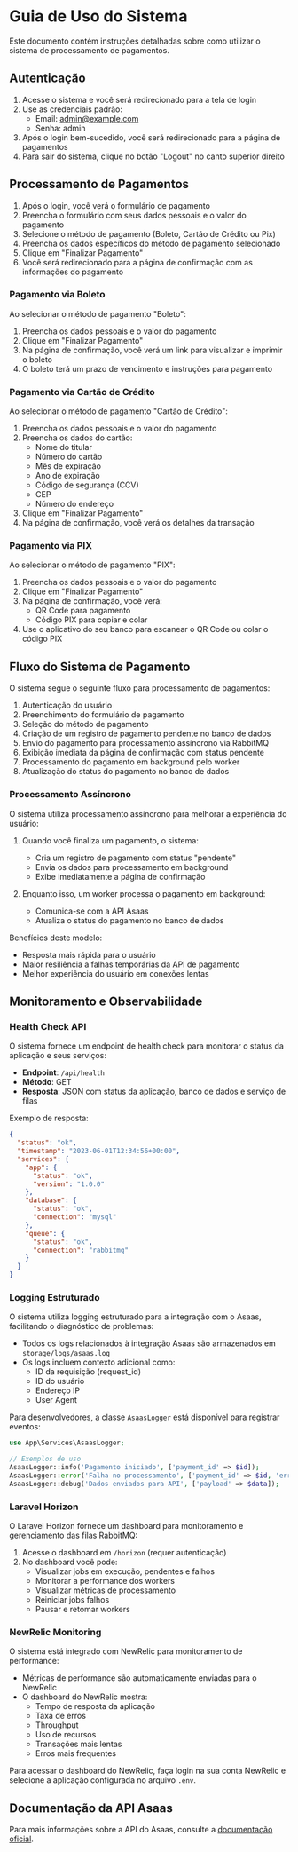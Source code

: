 <!--
@ia-instructions: update-on-read
description: Este arquivo deve ser revisado por IA sempre que lido.
goals:
  - Corrigir ortografia e gramática
  - Melhorar explicações técnicas
  - Garantir exemplos de código atualizados
rules:
  - Preserve formatação Markdown
  - Não apague seções existentes sem permissão explícita
-->
# Guia de Uso do Sistema

Este documento contém instruções detalhadas sobre como utilizar o sistema de processamento de pagamentos.

## Autenticação

1. Acesse o sistema e você será redirecionado para a tela de login
2. Use as credenciais padrão:
   - Email: admin@example.com
   - Senha: admin
3. Após o login bem-sucedido, você será redirecionado para a página de pagamentos
4. Para sair do sistema, clique no botão "Logout" no canto superior direito

## Processamento de Pagamentos

1. Após o login, você verá o formulário de pagamento
2. Preencha o formulário com seus dados pessoais e o valor do pagamento
3. Selecione o método de pagamento (Boleto, Cartão de Crédito ou Pix)
4. Preencha os dados específicos do método de pagamento selecionado
5. Clique em "Finalizar Pagamento"
6. Você será redirecionado para a página de confirmação com as informações do pagamento

### Pagamento via Boleto

Ao selecionar o método de pagamento "Boleto":

1. Preencha os dados pessoais e o valor do pagamento
2. Clique em "Finalizar Pagamento"
3. Na página de confirmação, você verá um link para visualizar e imprimir o boleto
4. O boleto terá um prazo de vencimento e instruções para pagamento

### Pagamento via Cartão de Crédito

Ao selecionar o método de pagamento "Cartão de Crédito":

1. Preencha os dados pessoais e o valor do pagamento
2. Preencha os dados do cartão:
   - Nome do titular
   - Número do cartão
   - Mês de expiração
   - Ano de expiração
   - Código de segurança (CCV)
   - CEP
   - Número do endereço
3. Clique em "Finalizar Pagamento"
4. Na página de confirmação, você verá os detalhes da transação

### Pagamento via PIX

Ao selecionar o método de pagamento "PIX":

1. Preencha os dados pessoais e o valor do pagamento
2. Clique em "Finalizar Pagamento"
3. Na página de confirmação, você verá:
   - QR Code para pagamento
   - Código PIX para copiar e colar
4. Use o aplicativo do seu banco para escanear o QR Code ou colar o código PIX

## Fluxo do Sistema de Pagamento

O sistema segue o seguinte fluxo para processamento de pagamentos:

1. Autenticação do usuário
2. Preenchimento do formulário de pagamento
3. Seleção do método de pagamento
4. Criação de um registro de pagamento pendente no banco de dados
5. Envio do pagamento para processamento assíncrono via RabbitMQ
6. Exibição imediata da página de confirmação com status pendente
7. Processamento do pagamento em background pelo worker
8. Atualização do status do pagamento no banco de dados

### Processamento Assíncrono

O sistema utiliza processamento assíncrono para melhorar a experiência do usuário:

1. Quando você finaliza um pagamento, o sistema:
   - Cria um registro de pagamento com status "pendente"
   - Envia os dados para processamento em background
   - Exibe imediatamente a página de confirmação

2. Enquanto isso, um worker processa o pagamento em background:
   - Comunica-se com a API Asaas
   - Atualiza o status do pagamento no banco de dados

Benefícios deste modelo:
- Resposta mais rápida para o usuário
- Maior resiliência a falhas temporárias da API de pagamento
- Melhor experiência do usuário em conexões lentas

## Monitoramento e Observabilidade

### Health Check API

O sistema fornece um endpoint de health check para monitorar o status da aplicação e seus serviços:

- **Endpoint**: `/api/health`
- **Método**: GET
- **Resposta**: JSON com status da aplicação, banco de dados e serviço de filas

Exemplo de resposta:
```json
{
  "status": "ok",
  "timestamp": "2023-06-01T12:34:56+00:00",
  "services": {
    "app": {
      "status": "ok",
      "version": "1.0.0"
    },
    "database": {
      "status": "ok",
      "connection": "mysql"
    },
    "queue": {
      "status": "ok",
      "connection": "rabbitmq"
    }
  }
}
```

### Logging Estruturado

O sistema utiliza logging estruturado para a integração com o Asaas, facilitando o diagnóstico de problemas:

- Todos os logs relacionados à integração Asaas são armazenados em `storage/logs/asaas.log`
- Os logs incluem contexto adicional como:
  - ID da requisição (request_id)
  - ID do usuário
  - Endereço IP
  - User Agent

Para desenvolvedores, a classe `AsaasLogger` está disponível para registrar eventos:

```php
use App\Services\AsaasLogger;

// Exemplos de uso
AsaasLogger::info('Pagamento iniciado', ['payment_id' => $id]);
AsaasLogger::error('Falha no processamento', ['payment_id' => $id, 'error' => $e->getMessage()]);
AsaasLogger::debug('Dados enviados para API', ['payload' => $data]);
```

### Laravel Horizon

O Laravel Horizon fornece um dashboard para monitoramento e gerenciamento das filas RabbitMQ:

1. Acesse o dashboard em `/horizon` (requer autenticação)
2. No dashboard você pode:
   - Visualizar jobs em execução, pendentes e falhos
   - Monitorar a performance dos workers
   - Visualizar métricas de processamento
   - Reiniciar jobs falhos
   - Pausar e retomar workers

### NewRelic Monitoring

O sistema está integrado com NewRelic para monitoramento de performance:

- Métricas de performance são automaticamente enviadas para o NewRelic
- O dashboard do NewRelic mostra:
  - Tempo de resposta da aplicação
  - Taxa de erros
  - Throughput
  - Uso de recursos
  - Transações mais lentas
  - Erros mais frequentes

Para acessar o dashboard do NewRelic, faça login na sua conta NewRelic e selecione a aplicação configurada no arquivo `.env`.

## Documentação da API Asaas

Para mais informações sobre a API do Asaas, consulte a [documentação oficial](https://asaasv3.docs.apiary.io/).
